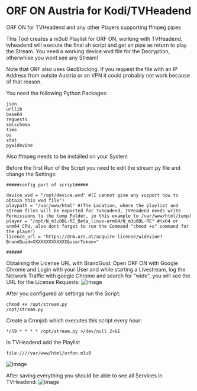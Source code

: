 # ORF ON Austria for Kodi/TVHeadend
 ORF ON for TVHeadend and any other Players supporting ffmpeg pipes

This Tool creates a m3u8 Playlist for ORF ON, working with TVHeadend, tvheadend will execute the final sh script and get an pipe as return to play the Stream.
You need a working device.wvd file for the Decryption, otherwhise you wont see any Stream!

Note that ORF also uses GeoBlocking. If you request the file with an IP Address from outsite Austria or an VPN it could probably not work because of that reason.

You need the following Python Packages:

	json
	urllib
	base64
	requests
	xmlschema
	time
	os
	stat
	pywidevine

 Also ffmpeg needs to be installed on your System

Before the first Run of the Script you need to edit the stream.py file and change the Settings:

	#####config part of script#####
	
	device_wvd = "/opt/device.wvd" #(I cannot give any support how to obtain this wvd file")
	playpath = "/var/www/html" #(The Location, where the playlist and stream files will be exported for Tvheadend, TVHeadend needs write Permissions to the temp Folder, in this example to /var/www/html/temp)
	player = "/opt/N_m3u8DL-RE_Beta_linux-arm64/N_m3u8DL-RE" #(x64 or arm64 CPU, also dont forget to run the Command "chmod +x" command for the player)
	licence_url = "https://drm.ors.at/acquire-license/widevine?BrandGuid=XXXXXXXXXXXXX&userToken="
	
	######

Obtaining the License URL with BrandGuid:
Open ORF ON with Google Chrome and Login with your User and while starting a Livestream, log the Network Traffic with google Chrome and search for "wide", you will see the URL for the License Requests:
![image](https://github.com/user-attachments/assets/8d564d7b-e264-4f28-b423-359ee14602ec)


After you configured all settings run the Script:

	chmod +x /opt/stream.py
	/opt/stream.py

Create a Cronjob which executes this script every hour:

	*/59 * * * * /opt/stream.py >/dev/null 2>&1


In TVHeadend add the Playlist

	file:////var/www/html/orfon.m3u8
 
![image](https://github.com/user-attachments/assets/78fcc4d6-8555-4069-9e6d-62bac6b2a740)

After saving everything you should be able to see all Services in TVHeadend:
![image](https://github.com/user-attachments/assets/0ceea276-7cbc-4699-92dc-794bdd13f26f)

